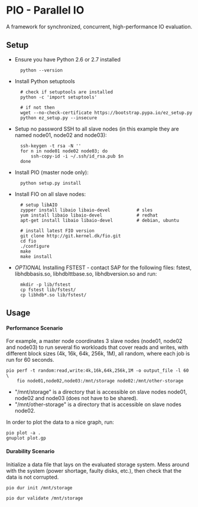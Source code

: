 PIO - Parallel IO
=================

A framework for synchronized, concurrent, high-performance IO evaluation.

Setup
-----
- Ensure you have Python 2.6 or 2.7 installed

        python --version

- Install Python setuptools

        # check if setuptools are installed
        python -c 'import setuptools'

        # if not then
        wget --no-check-certificate https://bootstrap.pypa.io/ez_setup.py    
        python ez_setup.py --insecure

- Setup no password SSH to all slave nodes (in this example they are named 
  node01, node02 and node03):

        ssh-keygen -t rsa -N ''
        for n in node01 node02 node03; do
            ssh-copy-id -i ~/.ssh/id_rsa.pub $n
        done

- Install PIO (master node only): 

        python setup.py install

- Install FIO on all slave nodes:

        # setup libAIO
        zypper install libaio libaio-devel          # sles
        yum install libaio libaio-devel             # redhat
        apt-get install libaio libaio-devel         # debian, ubuntu

        # install latest FIO version
        git clone http://git.kernel.dk/fio.git
        cd fio
        ./configure
        make
        make install

- *OPTIONAL* Installing FSTEST - contact SAP for the following files: fstest, 
    libhdbbasis.so, libhdblttbase.so, libhdbversion.so and run:

        mkdir -p lib/fstest
        cp fstest lib/fstest/
        cp libhdb*.so lib/fstest/


Usage
-----
#### Performance Scenario
For example, a master node coordinates 3 slave nodes (node01, node02 and 
node03) to run several fio workloads that cover reads and writes, with 
different block sizes (4k, 16k, 64k, 256k, 1M), all random, where each job is 
run for 60 seconds.

    pio perf -t random:read,write:4k,16k,64k,256k,1M -o output_file -l 60 \
        fio node01,node02,node03:/mnt/storage node02:/mnt/other-storage

- "/mnt/storage" is a directory that is accessible on slave nodes node01, 
	node02 and node03 (does not have to be shared).
- "/mnt/other-storage" is a directory that is accessible on slave nodes node02. 


In order to plot the data to a nice graph, run:

    pio plot -a .
    gnuplot plot.gp

#### Durability Scenario
Initialize a data file that lays on the evaluated storage system. Mess around
with the system (power shortage, faulty disks, etc.), then check that the data
is not corrupted.

    pio dur init /mnt/storage

    pio dur validate /mnt/storage

